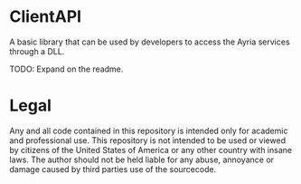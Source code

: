 # ClientAPI
A basic library that can be used by developers to access the Ayria services through a DLL.

TODO: Expand on the readme.

# Legal
Any and all code contained in this repository is intended only for academic and professional use. This repository is not intended to be used or viewed by citizens of the United States of America or any other country with insane laws. The author should not be held liable for any abuse, annoyance or damage caused by third parties use of the sourcecode.
